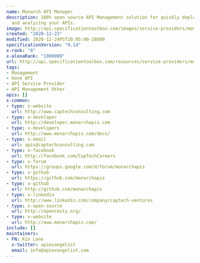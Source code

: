 ```yaml
---
name: Monarch API Manager
description: 100% open source API Management solution for quickly deploying, managing,
  and analyzing your APIs.
image: http://api.specificationtoolbox.com/images/service-providers/monarch-api-manager.jpg
created: "2020-12-23"
modified: 2020-12-24PST10:05:00-28800
specificationVersion: "0.14"
x-rank: "8"
x-alexaRank: "1000000"
url: http://api.specificationtoolbox.com/resources/service-providers/monarch-api-manager/
tags:
- Management
- Have API
- API Service Provider
- API Management Other
apis: []
x-common:
- type: x-website
  url: http://www.captechconsulting.com
- type: x-developer
  url: http://developer.monarchapis.com
- type: x-developers
  url: http://www.monarchapis.com/docs/
- type: x-email
  url: apis@captechconsulting.com
- type: x-facebook
  url: http://facebook.com/CapTechCareers
- type: x-forum
  url: https://groups.google.com/d/forum/monarchapis
- type: x-github
  url: https://github.com/monarchapis
- type: x-github
  url: http://github.com/monarchapis
- type: x-linkedin
  url: http://www.linkedin.com/company/captech-ventures
- type: x-open-source
  url: http://openresty.org/
- type: x-website
  url: http://www.monarchapis.com/
include: []
maintainers:
- FN: Kin Lane
  x-twitter: apievangelist
  email: info@apievangelist.com
...
```


